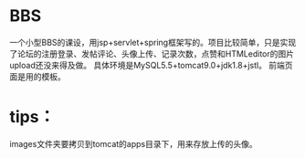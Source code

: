 # BBS
一个小型BBS的课设，用jsp+servlet+spring框架写的。项目比较简单，只是实现了论坛的注册登录、发帖评论、头像上传、记录次数，点赞和HTMLeditor的图片upload还没来得及做。 具体环境是MySQL5.5+tomcat9.0+jdk1.8+jstl。
前端页面是用的模板。
# tips：
images文件夹要拷贝到tomcat的apps目录下，用来存放上传的头像。
